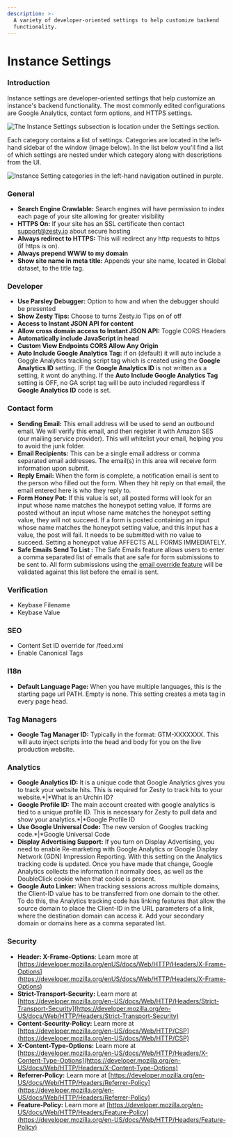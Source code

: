 ```yaml
---
description: >-
  A variety of developer-oriented settings to help customize backend
  functionality.
---
```


# Instance Settings

### Introduction

Instance settings are developer-oriented settings that help customize an instance's backend functionality. The most commonly edited configurations are Google Analytics, contact form options, and HTTPS settings.&#x20;

![The Instance Settings subsection is location under the Settings section.](../../../.gitbook/assets/instance-settings.png)

Each category contains a list of settings. Categories are located in the left-hand sidebar of the window (image below). In the list below you'll find a list of which settings are nested under which category along with descriptions from the UI.

![Instance Setting categories in the left-hand navigation outlined in purple.](<../../../.gitbook/assets/instance-settings (1).png>)

### **General**

* **Search Engine Crawlable:** Search engines will have permission to index each page of your site allowing for greater visibility
* **HTTPS On:** If your site has an SSL certificate then contact support@zesty.io about secure hosting
* **Always redirect to HTTPS:** This will redirect any http requests to https (if https is on).
* **Always prepend WWW to my domain**
* **Show site name in meta title:** Appends your site name, located in Global dataset, to the title tag.

### **Developer**&#x20;

* **Use Parsley Debugger:** Option to how and when the debugger should be presented&#x20;
* **Show Zesty Tips:** Choose to turns Zesty.io Tips on of off
* **Access to Instant JSON API for content**
* **Allow cross domain access to Instant JSON API:** Toggle CORS Headers
* **Automatically include JavaScript in head**
* **Custom View Endpoints CORS Allow Any Origin**
* **Auto Include Google Analytics Tag:** if on (default) it will auto include a Goggle Analytics tracking script tag which is created using the **Google Analytics ID** setting. IF the **Google Analytics ID** is not written as a setting, it wont do anything. If the **Auto Include Google Analytics Tag** setting is OFF, no GA script tag will be auto included regardless if **Google Analytics ID** code is set.

### **Contact form**

* **Sending Email:** This email address will be used to send an outbound email. We will verify this email, and then register it with Amazon SES (our mailing service provider). This will whitelist your email, helping you to avoid the junk folder.
* **Email Recipients:** This can be a single email address or comma separated email addresses. The email(s) in this area will receive form information upon submit.
* **Reply Email:** When the form is complete, a notification email is sent to the person who filled out the form. When they hit reply on that email, the email entered here is who they reply to.
* **Form Honey Pot:** If this value is set, all posted forms will look for an input whose name matches the honeypot setting value. If forms are posted without an input whose name matches the honeypot setting value, they will not succeed. If a form is posted containing an input whose name matches the honeypot setting value, and this input has a value, the post will fail. It needs to be submitted with no value to succeed. Setting a honeypot value AFFECTS ALL FORMS IMMEDIATELY.
* **Safe Emails Send To List :** The Safe Emails feature allows users to enter a comma separated list of emails that are safe for form submissions to be sent to.  All form submissions using the [email override feature](https://zesty.org/guides/how-to-create-a-lead-form#email-override-setting-a-specific-form-to-notify-a-different-email-than-the-one-in-settings) will be validated against this list before the email is sent.&#x20;

### **Verification**&#x20;

* Keybase Filename
* Keybase Value

### **SEO**&#x20;

* Content Set ID override for /feed.xml
* Enable Canonical Tags

### **I18n**

* **Default Language Page:** When you have multiple languages, this is the starting page url PATH. Empty is none. This setting creates a meta tag in every page head.

### **Tag Managers**

* **Google Tag Manager ID:** Typically in the format: GTM-XXXXXXX. This will auto inject scripts into the head and body for you on the live production website.

### **Analytics**

* **Google Analytics ID:** It is a unique code that Google Analytics gives you to track your website hits. This is required for Zesty to track hits to your website.\*|\*What is an Urchin ID?
* **Google Profile ID:** The main account created with google analytics is tied to a unique profile ID. This is necessary for Zesty to pull data and show your analytics.\*|\*Google Profile ID
* **Use Google Universal Code:** The new version of Googles tracking code.\*|\*Google Universal Code
* **Display Advertising Support:** If you turn on Display Advertising, you need to enable Re-marketing with Google Analytics or Google Display Network (GDN) Impression Reporting. With this setting on the Analytics tracking code is updated. Once you have made that change, Google Analytics collects the information it normally does, as well as the DoubleClick cookie when that cookie is present.
* **Google Auto Linker:** When tracking sessions across multiple domains, the Client-ID value has to be transferred from one domain to the other. To do this, the Analytics tracking code has linking features that allow the source domain to place the Client-ID in the URL parameters of a link, where the destination domain can access it. Add your secondary domain or domains here as a comma separated list.

### Security

* **Header: X-Frame-Options**: Learn more at [https://developer.mozilla.org/enUS/docs/Web/HTTP/Headers/X-Frame-Options](https://developer.mozilla.org/enUS/docs/Web/HTTP/Headers/X-Frame-Options)
* **Strict-Transport-Security:** Learn more at [https://developer.mozilla.org/en-US/docs/Web/HTTP/Headers/Strict-Transport-Security](https://developer.mozilla.org/en-US/docs/Web/HTTP/Headers/Strict-Transport-Security)
* **Content-Security-Policy:** Learn more at [https://developer.mozilla.org/en-US/docs/Web/HTTP/CSP](https://developer.mozilla.org/en-US/docs/Web/HTTP/CSP)
* **X-Content-Type-Options:** Learn more at [https://developer.mozilla.org/en-US/docs/Web/HTTP/Headers/X-Content-Type-Options](https://developer.mozilla.org/en-US/docs/Web/HTTP/Headers/X-Content-Type-Options)
* **Referrer-Policy:** Learn more at [https://developer.mozilla.org/en-US/docs/Web/HTTP/Headers/Referrer-Policy](https://developer.mozilla.org/en-US/docs/Web/HTTP/Headers/Referrer-Policy)
* **Feature-Policy:** Learn more at [https://developer.mozilla.org/en-US/docs/Web/HTTP/Headers/Feature-Policy](https://developer.mozilla.org/en-US/docs/Web/HTTP/Headers/Feature-Policy)
